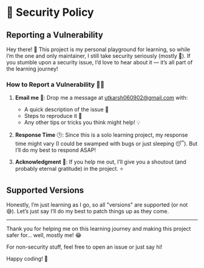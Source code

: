 # 🔐 Security Policy

## Reporting a Vulnerability

Hey there! 👋 This project is my personal playground for learning, so while I’m the one and only maintainer, I still take security seriously (mostly 🧐). If you stumble upon a security issue, I’d love to hear about it — it’s all part of the learning journey!

### How to Report a Vulnerability 🕵️‍♂️

1. **Email me** 📧: Drop me a message at [utkarsh060902@gmail.com](mailto:utkarsh060902@gmail.com) with:
   - A quick description of the issue 📝
   - Steps to reproduce it 🔄
   - Any other tips or tricks you think might help! 💡

2. **Response Time** 🕒: Since this is a solo learning project, my response time might vary (I could be swamped with bugs or just sleeping 😴). But I’ll do my best to respond ASAP!

3. **Acknowledgment** 🙏: If you help me out, I’ll give you a shoutout (and probably eternal gratitude) in the project. ⭐

## Supported Versions

Honestly, I’m just learning as I go, so all "versions" are supported (or not 😅). Let’s just say I’ll do my best to patch things up as they come.

---

Thank you for helping me on this learning journey and making this project safer for... well, mostly me! 😂

For non-security stuff, feel free to open an issue or just say hi!

Happy coding! 🚀
